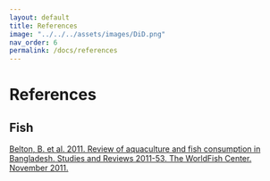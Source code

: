 ```yaml
---
layout: default
title: References
image: "../../../assets/images/DiD.png"
nav_order: 6
permalink: /docs/references
---
```


# References
 
## Fish

<a href="https://digitalarchive.worldfishcenter.org/bitstream/handle/20.500.12348/1162/WF_2970.pdf?sequence1=">Belton, B. et al. 2011. Review of aquaculture and fish
consumption in Bangladesh. Studies and Reviews
2011-53. The WorldFish Center. November 2011.</a>

<br> <br> 
